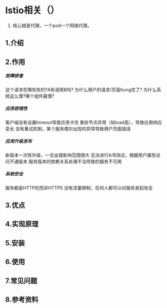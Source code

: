 # Istio相关（）

1. 核心就是代理，一个pod一个网络代理。





## 1.介绍

## 2.作用

##### 故障排查

这个请求在哪失败的?A有调用B吗?
为什么用户的请求/页面hung住了?
为什么系统这么慢?哪个组件最慢?

##### 应用容错性

客户端没有设置timeout导致应用卡住
某些节点异常（如load高），导致应用响应变长
没有重试机制，某个服务偶尔出现的异常导致用户页面错误

##### 应用升级发布

新版本一次性升级，一旦出错影响范围很大
无法进行A/B测试，根据用户属性访问不通版本
服务版本的依赖关系处理不当导致的服务不可用

##### 系统安全

服务都是HTTP的而非HTTPS
没有流量限制，任何人都可以对服务发起攻击 

## 3.优点

## 4.实现原理

## 5.安装

## 6.使用

## 7.常见问题

## 8.参考资料